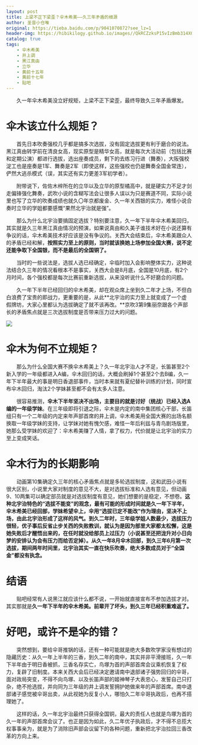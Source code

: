 ```yaml
---
layout: post
title: 上梁不正下梁歪？伞木希美——久三年矛盾的根源
author: 圣音小仓唯
original: https://tieba.baidu.com/p/9041070872?see_lz=1
header-img: https://hibikilogy.github.io/images//QkRCZzksP15vIzBmb314XQ==.w560.h311.jpg
catalog: true
tags:
    - 伞木希美
    - 井上调
    - 黑江真由
    - 立华
    - 黄前十五年
    - 黄前十七年
    - 贴吧
---
```

&emsp;&emsp;久一年伞木希美没立好规矩，上梁不正下梁歪，最终导致久三年矛盾爆发。

# 伞木该立什么规矩？
&emsp;&emsp;首先日本吹奏强校几乎都是搞多次选拔，没有固定选拔更有利于磨合的说法。黑江真由转学前在清良女高，现实原型是精华女高，就是每次大活动前（包括比赛和定期公演）都进行选拔，选出座奏成员，剩下的去练习行进（舞奏），大阪强校淀工也是座奏是1军、舞奏是2军（即使这样，这些强校也仍是舞奏全国金常连），俨然大逃杀模式（误，其实还有实力更差3军初学者）。

&emsp;&emsp;附带说下，佐佐木梓所在的立华以及立华的原型橘高中，就是硬实力不足才剑走偏锋强化舞奏，武吹小说的含糊写法会让很多人误以为只是赛道不同，实际小说里也写了立华的吹奏成绩也就久〇年京都废金、久一年关西银的实力，难怪小说合奏时立华的学姐都要感慨“果然北宇治就是强”。

&emsp;&emsp;那么为什么北宇治要搞固定选拔？特别要注意，久一年下半年伞木希美回归，其实就是久三年黑江真由情况的预演，如果说真由和久美子谁技术好在小说还算有争议的话，伞木希美技术好应该是没有争议的。关西大会结束后，伞木希美跟众人的矛盾已经和解，**按照实力至上的原则，当时就该换她上场参加全国大赛，说不定还能争取下全国银，而不是最后的全国铜了。**

&emsp;&emsp;当时的一些说法是，选拔人选已经确定，伞临时加入会影响整体实力，这种说法结合久三年的情况看根本不是事实，关西大会是8月底，全国是10月底，有2个月时间，各个强校都是每次比赛前重新选拔，从来没听说什么不好磨合的问题。

&emsp;&emsp;久一年下半年已经回归的伞木希美，却在观众席上坐到久二年才上场，不但白白浪费了宝贵的即战力，更重要的是，从此**北宇治的实力至上就变成了一个虚假牌坊，大家心里都认为选拔确定了就不该再改。**京吹3第9集丽奈跟各个声部长的矛盾焦点就是三次选拔制度是否带来压力过大的问题。

![](https://hibikilogy.github.io/images//QkRCZzksP15vIzBmb314XQ==.w560.h311.jpg)

# 伞木为何不立规矩？
&emsp;&emsp;那么为什么全国大赛不换伞木希美上？久一年北宇治人才不足，长笛甚至2个新入学的一年级都进入A编，伞木回归的话，大概会刷掉1个甚至2个去B编，久一年下半年最大的事是明日香退部事件，当时本来就有夏纪替补训练的计划，同时宣布伞木回归，淘汰2个学妹甚至都不会有太多人注意。

&emsp;&emsp;很容易推测，**伞木下半年坚决不出场，主要目的就是讨好（统战）已经入选A编的一年级学妹**。在三年级即将引退之际，伞木是内定的南中集团核心干部，长笛组只有一个二年级的内定来年声部首席的井上调，伞木希美用全国大赛的出场名额换取一年级学妹的支持，让学妹对她有愧欠感，难怪一年后利兹与青鸟剧场版里，她那么受学妹的欢迎了：伞木希美赚了人情，拿了权力，代价就是让北宇治的实力至上变成笑话。

# 伞木行为的长期影响
&emsp;&emsp;动画第10集确定久三年的核心矛盾焦点就是多轮选拔制度，这和武田小说有很大区别，小说里大家对制度的意见不大，是对选拔标准和人选有意见，但动画9、10两集可以确定部员就是对选拔制度有意见，她们想要的是稳定，不想卷。**这种北宇治特色的“选拔不能变”的观念，最有可能的形成时间就是久一年下半年，伞木希美已经回部，学妹希望伞上，伞用“选拔已定不能改”作为理由，坚决不上场，由此北宇治形成了这样的风气。**到久二年时，三年级学姐人数最少，选拔压力很轻，优子事后反省止步关西的失败教训，就认为是因为部里大家都太松懈，这是她失败后才醒悟出来的，在任时就没给部员上过压力（小说甚至还把泷升对小日向梦的安排认为会有压力而给否定掉）。从久一年8月伞木回部，到久三年6月第一次选拔，期间**两年时间里，北宇治其实一直在快乐吹奏，绝大多数成员对于“全国金”都没有执念。**

# 结语

&emsp;&emsp;贴吧经常有人说黑江就应该什么都不说，一开始就直接宣布不参加选拔才对。其实那就是**久一年下半年的伞木希美。前辈开了坏头，到久三年已经积重难返了。**

# 好吧，或许不是伞的错？

&emsp;&emsp;突然想到，要给伞哥推锅的话，还有一种可能就是绝大多数吹学家没有想过的隐藏历史：从久一年上半年的三香，到久二年的南中，其实并非平滑接班，久一年下半年由于明日香被抓，三香名存实亡，鸟塚为首的声部首席会议乘机恢复了权力，复辟了旧制度。本来关西大会后已经决定邀请南中退部诸子强势回归的伞哥，面对政局突变，不得不向鸟塚、以及长笛声部的姬神琴子大表忠心，发誓自己只打杂，绝不抢选拔，并向同为三年级的井上调发誓拥护她做来年的声部首席。南中退部诸子感觉被伞哥出卖，从此视她为反复小人，哪怕久二年伞哥执政后，也再不搭理她了。

&emsp;&emsp;这样的话，久一年北宇治最终只获得全国铜，最大的责任人也就是鸟塚为首的久一年的声部首席会议了。也正是因为如此，久二年优子执政后，才不得不总揽大权事事亲为，就是为了消除旧声部会议留下的各种问题，重新把北宇治拉回三香改革的方向上来。